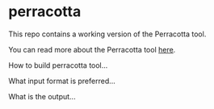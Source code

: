 # perracotta
This repo contains a working version of the Perracotta tool. 

You can read more about the Perracotta tool [here](http://www.cs.virginia.edu/perracotta/).

How to build perracotta tool...

What input format is preferred...

What is the output...
